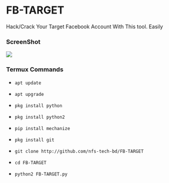 # FB-TARGET

Hack/Crack Your Target Facebook Account With This tool.
Easily 

### ScreenShot

<img src="https://raw.githubusercontent.com/nfs-tech-bd/FB-TARGET/main/PicsArt_04-25-09.18.28.jpg">

### Termux Commands


* `apt update`

* `apt upgrade`

* `pkg install python`

* `pkg install python2`

* `pip install mechanize`

* `pkg install git`

* `git clone http://github.com/nfs-tech-bd/FB-TARGET`

* `cd FB-TARGET`

* `python2 FB-TARGET.py`
